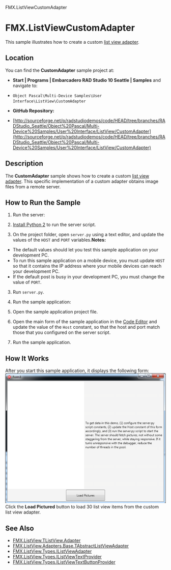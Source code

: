 FMX.ListViewCustomAdapter[]()
# FMX.ListViewCustomAdapter 


This sample illustrates how to create a custom [list view adapter](http://docwiki.embarcadero.com/Libraries/Seattle/en/FMX.ListView.Adapters.Base.TAbstractListViewAdapter).
## Location 

You can find the **CustomAdapter** sample project at:
* **Start | Programs | Embarcadero RAD Studio 10 Seattle | Samples** and navigate to:

* `Object Pascal\Multi-Device Samples\User Interface\ListView\CustomAdapter`

* **GitHub Repository:**

* [http://sourceforge.net/p/radstudiodemos/code/HEAD/tree/branches/RADStudio_Seattle/Object%20Pascal/Multi-Device%20Samples/User%20Interface/ListView/CustomAdapter](http://sourceforge.net/p/radstudiodemos/code/HEAD/tree/branches/RADStudio_Seattle/Object%20Pascal/Multi-Device%20Samples/User%20Interface/ListView/CustomAdapter)

## Description 

The **CustomAdapter** sample shows how to create a custom [list view adapter](http://docwiki.embarcadero.com/Libraries/Seattle/en/FMX.ListView.Adapters.Base.TAbstractListViewAdapter). This specific implementation of a custom adapter obtains image files from a remote server.
## How to Run the Sample 


1.  Run the server:

1. [Install Python 2](https://www.python.org/downloads/) to run the server script.
2.  On the project folder, open `server.py` using a text editor, and update the values of the `HOST` and `PORT` variables.**Notes:**

*  The default values should let you test this sample application on your development PC.
*  To run this sample application on a mobile device, you must update `HOST` so that it contains the IP address where your mobile devices can reach your development PC.
*  If the default post is busy in your development PC, you must change the value of `PORT`.

3.  Run `server.py`.

2.  Run the sample application:

1.  Open the sample application project file.
2.  Open the main form of the sample application in the [Code Editor](http://docwiki.embarcadero.com/RADStudio/Seattle/en/Code_Editor) and update the value of the `Host` constant, so that the host and port match those that you configured on the server script.
3.  Run the sample application.

## How It Works 

After you start this sample application, it displays the following form:![ListViewCustomAdapterFirstExecution.png](Readme%20Files/ListViewCustomAdapterFirstExecution.png)
Click the **Load Pictured** button to load 30 list view items from the custom list view adapter.

## See Also 


* [FMX.ListView.TListView.Adapter](http://docwiki.embarcadero.com/Libraries/Seattle/en/FMX.ListView.TAdapterListView.Adapter)
* [FMX.ListView.Adapters.Base.TAbstractListViewAdapter](http://docwiki.embarcadero.com/Libraries/Seattle/en/FMX.ListView.Adapters.Base.TAbstractListViewAdapter)
* [FMX.ListView.Types.IListViewAdapter](http://docwiki.embarcadero.com/Libraries/Seattle/en/FMX.ListView.Types.IListViewAdapter)
* [FMX.ListView.Types.IListViewTextProvider](http://docwiki.embarcadero.com/Libraries/Seattle/en/FMX.ListView.Types.IListViewTextProvider)
* [FMX.ListView.Types.IListViewTextButtonProvider](http://docwiki.embarcadero.com/Libraries/Seattle/en/FMX.ListView.Types.IListViewTextButtonProvider)








